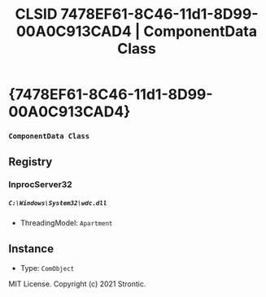 ﻿---
title: "CLSID 7478EF61-8C46-11d1-8D99-00A0C913CAD4 | ComponentData Class"
excerpt: What is COM-Object CLSID 7478EF61-8C46-11d1-8D99-00A0C913CAD4?
---

# {7478EF61-8C46-11d1-8D99-00A0C913CAD4}

### `ComponentData Class`

## Registry


### InprocServer32

##### `C:\Windows\System32\wdc.dll`
* ThreadingModel: `Apartment`

## Instance

* Type: `ComObject`

MIT License. Copyright (c) 2021 Strontic.


